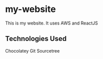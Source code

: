 # my-website

This is my website. It uses AWS and ReactJS

## Technologies Used

Chocolatey
Git
Sourcetree